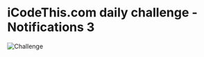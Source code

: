 # iCodeThis.com daily challenge - Notifications 3

![Challenge](https://shismqklzntzxworibfn.supabase.co/storage/v1/object/public/previews/8aa25eb8-7e6b-4e7c-8a1e-065f66897780.png)
